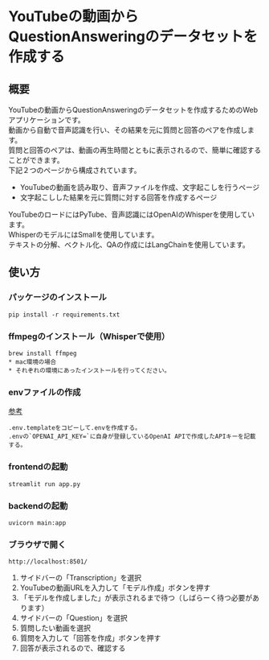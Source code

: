 # YouTubeの動画からQuestionAnsweringのデータセットを作成する

## 概要
YouTubeの動画からQuestionAnsweringのデータセットを作成するためのWebアプリケーションです。  
動画から自動で音声認識を行い、その結果を元に質問と回答のペアを作成します。  
質問と回答のペアは、動画の再生時間とともに表示されるので、簡単に確認することができます。  
下記２つのページから構成されています。
- YouTubeの動画を読み取り、音声ファイルを作成、文字起こしを行うページ
- 文字起こしした結果を元に質問に対する回答を作成するページ

YouTubeのロードにはPyTube、音声認識にはOpenAIのWhisperを使用しています。  
WhisperのモデルにはSmallを使用しています。  
テキストの分解、ベクトル化、QAの作成にはLangChainを使用しています。  


## 使い方
### パッケージのインストール
```shell
pip install -r requirements.txt
```
### ffmpegのインストール（Whisperで使用）
```shell
brew install ffmpeg
* mac環境の場合
* それぞれの環境にあったインストールを行ってください。
```

### envファイルの作成
[参考](https://platform.openai.com/account/api-keys)
```shell
.env.templateをコピーして.envを作成する。
.envの`OPENAI_API_KEY=`に自身が登録しているOpenAI APIで作成したAPIキーを記載する。
```

### frontendの起動
```shell
streamlit run app.py
```

### backendの起動
```shell
uvicorn main:app
```

### ブラウザで開く
```shell
http://localhost:8501/
```
1. サイドバーの「Transcription」を選択
2. YouTubeの動画URLを入力して「モデル作成」ボタンを押す
3. 「モデルを作成しました」が表示されるまで待つ（しばらーく待つ必要があります）
4. サイドバーの「Question」を選択
5. 質問したい動画を選択
6. 質問を入力して「回答を作成」ボタンを押す
7. 回答が表示されるので、確認する
